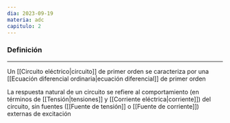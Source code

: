 ```yaml
---
dia: 2023-09-19
materia: adc
capitulo: 2
---
```

### Definición
---
Un [[Circuito eléctrico|circuito]] de primer orden se caracteriza por una [[Ecuación diferencial ordinaria|ecuación diferencial]] de primer orden

La respuesta natural de un circuito se refiere al comportamiento (en términos de [[Tensión|tensiones]] y [[Corriente eléctrica|corriente]]) del circuito, sin fuentes ([[Fuente de tensión]] o [[Fuente de corriente]]) externas de excitación